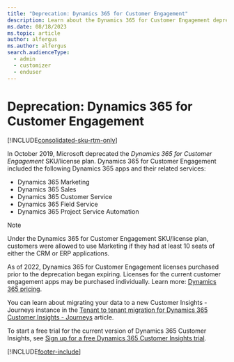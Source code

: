```yaml
---
title: "Deprecation: Dynamics 365 for Customer Engagement"
description: Learn about the Dynamics 365 for Customer Engagement deprecation and next steps.
ms.date: 08/18/2023
ms.topic: article
author: alfergus
ms.author: alfergus
search.audienceType: 
  - admin
  - customizer
  - enduser
---
```


# Deprecation: Dynamics 365 for Customer Engagement

[!INCLUDE[consolidated-sku-rtm-only](../includes/consolidated-sku-rtm-only.md)]

In October 2019, Microsoft deprecated the *Dynamics 365 for Customer Engagement* SKU/license plan. Dynamics 365 for Customer Engagement included the following Dynamics 365 apps and their related services:

- Dynamics 365 Marketing
- Dynamics 365 Sales
- Dynamics 365 Customer Service
- Dynamics 365 Field Service
- Dynamics 365 Project Service Automation

> [!NOTE]
> Under the Dynamics 365 for Customer Engagement SKU/license plan, customers were allowed to use Marketing if they had at least 10 seats of either the CRM or ERP applications.

As of 2022, Dynamics 365 for Customer Engagement licenses purchased prior to the deprecation began expiring. Licenses for the current customer engagement apps may be purchased individually. Learn more: [Dynamics 365 pricing](/dynamics365/licensing/update).

You can learn about migrating your data to a new Customer Insights - Journeys instance in the [Tenant to tenant migration for Dynamics 365 Customer Insights - Journeys](tenant-to-tenant.md) article.

To start a free trial for the current version of Dynamics 365 Customer Insights, see [Sign up for a free Dynamics 365 Customer Insights trial](trial-signup.md).

[!INCLUDE[footer-include](../includes/footer-banner.md)]
